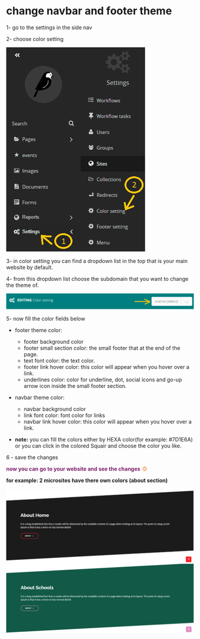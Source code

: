 # change navbar and footer theme

1- go to the settings in the side nav 

2- choose color setting

![color settings](../images/color_settings/color_settings.png)

3- in color setting you can find a dropdown list in the top that is your main website by default.

4- from this dropdown list choose the subdomain that you want to change the theme of.

![site domain in color settings](../images/color_settings/sitedomain_color_settings.PNG)

5- now fill the color fields below 

- footer theme color: 
    - footer background color
    - footer small section color: the small footer that at the end of the page.
    - text font color: the text color.
    - footer link hover color: this color will appear when you hover over a link.
    - underlines color: color for underline, dot, social icons and go-up arrow icon inside the small footer section.

- navbar theme color:
    - navbar background color
    - link font color: font color for links
    - navbar link hover color: this color will appear when you hover over a link.

- **note:** you can fill the colors either by HEXA color(for example: #7D1E6A) or you can click in the colored Squair and choose the color you like.

6 - save the changes

<p style='color:#7D1E6A;font-weight:bold'>now you can go to your website and see the changes  <span style='color:#EC994B'>:D</span> </p>

**for example: 2 microsites have there own colors (about section)**

![home page color example](../images/color_settings/home_about_section.PNG)
![school page color example](../images/color_settings/school_about_section.PNG)
